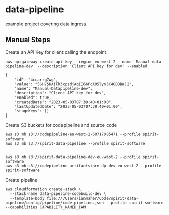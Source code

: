 # data-pipeline
example project covering data ingress


## Manual Steps
Create an API Key for client calling the endpoint


```
aws apigateway create-api-key --region eu-west-2 --name 'Manual-data-pipeline-dev' --description 'Client API key for dev' --enabled
```
```
{
    "id": "4ccarrg7wg",
    "value": "5GH75HAjFk3cpsdjAqII66PqX05lyn3C4ODDBWJ2",
    "name": "Manual-Datapipeline-dev",
    "description": "Client API key for dev",
    "enabled": true,
    "createdDate": "2023-05-03T07:39:40+01:00",
    "lastUpdatedDate": "2023-05-03T07:39:40+01:00",
    "stageKeys": []
}
```

Create S3 buckets for codepipeline and source code
```
aws s3 mb s3://codepipeline-eu-west-2-60717085471 --profile spirit-software
aws s3 mb s3://spirit-data-pipeline --profile spirit-software


aws s3 mb s3://spirit-data-pipeline-dev-eu-west-2 --profile spirit-software
aws s3 mb s3://codepipeline-artifactstore-dp-dev-eu-west-2 --profile spirit-software
```


Create pipeline

```
aws cloudformation create-stack \
  --stack-name data-pipeline-codebuild-dev \
  --template-body file:///Users/ianmaher/Code/spirit/data-pipeline/config/pipeline/code-pipeline.json --profile spirit-software --capabilities CAPABILITY_NAMED_IAM
```

